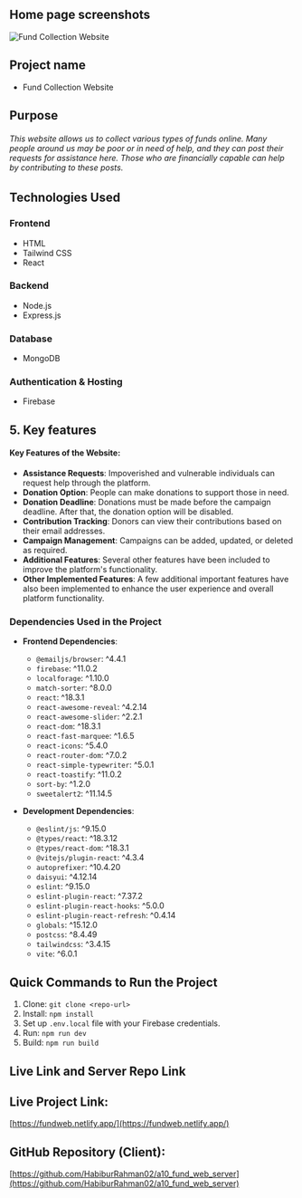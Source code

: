 ## Home page screenshots
![Fund Collection Website](https://i.ibb.co.com/gm1mmdQ/a10.jpg)

## Project name
- Fund Collection Website

## Purpose
###### This website allows us to collect various types of funds online. Many people around us may be poor or in need of help, and they can post their requests for assistance here. Those who are financially capable can help by contributing to these posts.


## Technologies Used  

### Frontend  
- HTML  
- Tailwind CSS  
- React  

### Backend  
- Node.js  
- Express.js  

### Database  
- MongoDB  

### Authentication & Hosting  
- Firebase  



## 5. Key features
#### Key Features of the Website:

- **Assistance Requests**: Impoverished and vulnerable individuals can request help through the platform.
- **Donation Option**: People can make donations to support those in need.
- **Donation Deadline**: Donations must be made before the campaign deadline. After that, the donation option will be disabled.
- **Contribution Tracking**: Donors can view their contributions based on their email addresses.
- **Campaign Management**: Campaigns can be added, updated, or deleted as required.
- **Additional Features**: Several other features have been included to improve the platform's functionality.
- **Other Implemented Features**: A few additional important features have also been implemented to enhance the user experience and overall platform functionality.



<!-- dependencies -->
### Dependencies Used in the Project

- **Frontend Dependencies**:
  - `@emailjs/browser`: ^4.4.1
  - `firebase`: ^11.0.2
  - `localforage`: ^1.10.0
  - `match-sorter`: ^8.0.0
  - `react`: ^18.3.1
  - `react-awesome-reveal`: ^4.2.14
  - `react-awesome-slider`: ^2.2.1
  - `react-dom`: ^18.3.1
  - `react-fast-marquee`: ^1.6.5
  - `react-icons`: ^5.4.0
  - `react-router-dom`: ^7.0.2
  - `react-simple-typewriter`: ^5.0.1
  - `react-toastify`: ^11.0.2
  - `sort-by`: ^1.2.0
  - `sweetalert2`: ^11.14.5

- **Development Dependencies**:
  - `@eslint/js`: ^9.15.0
  - `@types/react`: ^18.3.12
  - `@types/react-dom`: ^18.3.1
  - `@vitejs/plugin-react`: ^4.3.4
  - `autoprefixer`: ^10.4.20
  - `daisyui`: ^4.12.14
  - `eslint`: ^9.15.0
  - `eslint-plugin-react`: ^7.37.2
  - `eslint-plugin-react-hooks`: ^5.0.0
  - `eslint-plugin-react-refresh`: ^0.4.14
  - `globals`: ^15.12.0
  - `postcss`: ^8.4.49
  - `tailwindcss`: ^3.4.15
  - `vite`: ^6.0.1



## Quick Commands to Run the Project

1. Clone: `git clone <repo-url>`
2. Install: `npm install`
3. Set up `.env.local` file with your Firebase credentials.
4. Run: `npm run dev`
5. Build: `npm run build`


## Live Link and Server Repo Link

## Live Project Link:
[https://fundweb.netlify.app/](https://fundweb.netlify.app/)

## GitHub Repository (Client):
[https://github.com/HabiburRahman02/a10_fund_web_server](https://github.com/HabiburRahman02/a10_fund_web_server)




